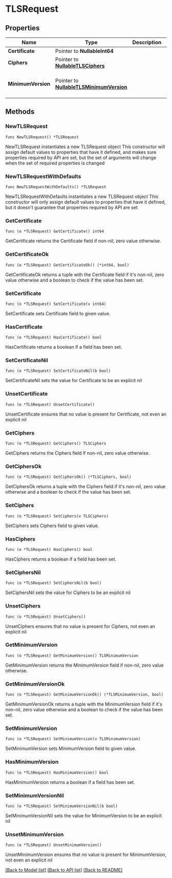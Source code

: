 # TLSRequest

## Properties

Name | Type | Description | Notes
------------ | ------------- | ------------- | -------------
**Certificate** | Pointer to **NullableInt64** |  | [optional] 
**Ciphers** | Pointer to [**NullableTLSCiphers**](TLSCiphers.md) |  | [optional] 
**MinimumVersion** | Pointer to [**NullableTLSMinimumVersion**](TLSMinimumVersion.md) |  | [optional] [default to tls_1_2]

## Methods

### NewTLSRequest

`func NewTLSRequest() *TLSRequest`

NewTLSRequest instantiates a new TLSRequest object
This constructor will assign default values to properties that have it defined,
and makes sure properties required by API are set, but the set of arguments
will change when the set of required properties is changed

### NewTLSRequestWithDefaults

`func NewTLSRequestWithDefaults() *TLSRequest`

NewTLSRequestWithDefaults instantiates a new TLSRequest object
This constructor will only assign default values to properties that have it defined,
but it doesn't guarantee that properties required by API are set

### GetCertificate

`func (o *TLSRequest) GetCertificate() int64`

GetCertificate returns the Certificate field if non-nil, zero value otherwise.

### GetCertificateOk

`func (o *TLSRequest) GetCertificateOk() (*int64, bool)`

GetCertificateOk returns a tuple with the Certificate field if it's non-nil, zero value otherwise
and a boolean to check if the value has been set.

### SetCertificate

`func (o *TLSRequest) SetCertificate(v int64)`

SetCertificate sets Certificate field to given value.

### HasCertificate

`func (o *TLSRequest) HasCertificate() bool`

HasCertificate returns a boolean if a field has been set.

### SetCertificateNil

`func (o *TLSRequest) SetCertificateNil(b bool)`

 SetCertificateNil sets the value for Certificate to be an explicit nil

### UnsetCertificate
`func (o *TLSRequest) UnsetCertificate()`

UnsetCertificate ensures that no value is present for Certificate, not even an explicit nil
### GetCiphers

`func (o *TLSRequest) GetCiphers() TLSCiphers`

GetCiphers returns the Ciphers field if non-nil, zero value otherwise.

### GetCiphersOk

`func (o *TLSRequest) GetCiphersOk() (*TLSCiphers, bool)`

GetCiphersOk returns a tuple with the Ciphers field if it's non-nil, zero value otherwise
and a boolean to check if the value has been set.

### SetCiphers

`func (o *TLSRequest) SetCiphers(v TLSCiphers)`

SetCiphers sets Ciphers field to given value.

### HasCiphers

`func (o *TLSRequest) HasCiphers() bool`

HasCiphers returns a boolean if a field has been set.

### SetCiphersNil

`func (o *TLSRequest) SetCiphersNil(b bool)`

 SetCiphersNil sets the value for Ciphers to be an explicit nil

### UnsetCiphers
`func (o *TLSRequest) UnsetCiphers()`

UnsetCiphers ensures that no value is present for Ciphers, not even an explicit nil
### GetMinimumVersion

`func (o *TLSRequest) GetMinimumVersion() TLSMinimumVersion`

GetMinimumVersion returns the MinimumVersion field if non-nil, zero value otherwise.

### GetMinimumVersionOk

`func (o *TLSRequest) GetMinimumVersionOk() (*TLSMinimumVersion, bool)`

GetMinimumVersionOk returns a tuple with the MinimumVersion field if it's non-nil, zero value otherwise
and a boolean to check if the value has been set.

### SetMinimumVersion

`func (o *TLSRequest) SetMinimumVersion(v TLSMinimumVersion)`

SetMinimumVersion sets MinimumVersion field to given value.

### HasMinimumVersion

`func (o *TLSRequest) HasMinimumVersion() bool`

HasMinimumVersion returns a boolean if a field has been set.

### SetMinimumVersionNil

`func (o *TLSRequest) SetMinimumVersionNil(b bool)`

 SetMinimumVersionNil sets the value for MinimumVersion to be an explicit nil

### UnsetMinimumVersion
`func (o *TLSRequest) UnsetMinimumVersion()`

UnsetMinimumVersion ensures that no value is present for MinimumVersion, not even an explicit nil

[[Back to Model list]](../README.md#documentation-for-models) [[Back to API list]](../README.md#documentation-for-api-endpoints) [[Back to README]](../README.md)


